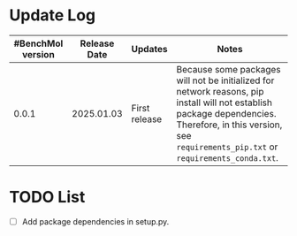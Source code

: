 # Update Log

| #BenchMol version | Release Date | Updates       | Notes                                                        |
|-------------------| ------------ | ------------- | ------------------------------------------------------------ |
| 0.0.1             | 2025.01.03   | First release | Because some packages will not be initialized for network reasons, pip install will not establish package dependencies. Therefore, in this version, see `requirements_pip.txt` or `requirements_conda.txt`. |



# TODO List

- [ ] Add package dependencies in setup.py.
